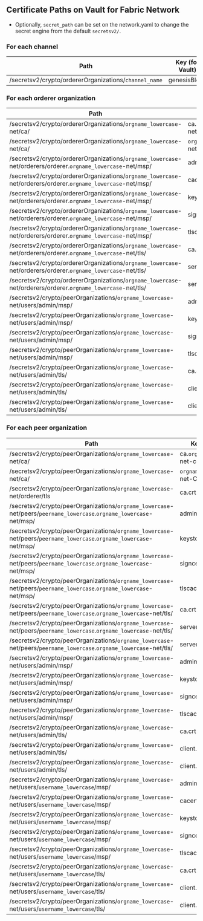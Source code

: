 [//]: # (##############################################################################################)
[//]: # (Copyright Accenture. All Rights Reserved.)
[//]: # (SPDX-License-Identifier: Apache-2.0)
[//]: # (##############################################################################################)

Certificate Paths on Vault for Fabric Network
---------------------------------------------

* Optionally, `secret_path` can be set on the network.yaml to change the secret engine from the default `secretsv2/`.

### For each channel

| Path                                                                       | Key (for Vault)                  | Type        |
|-----------------------------------------------------------------------------------------------------------|-------------------------------------|-------------|
| /secretsv2/crypto/ordererOrganizations/`channel_name`                                                                      | genesisBlock         | Genesis     |

### For each orderer organization

| Path                                                                       | Key (for Vault)                  | Type        |
|-----------------------------------------------------------------------------------------------------------|-------------------------------------|-------------|
| /secretsv2/crypto/ordererOrganizations/`orgname_lowercase`-net/ca/                                           | ca.`orgname_lowercase`-net-cert.pem | Certificate |
| /secretsv2/crypto/ordererOrganizations/`orgname_lowercase`-net/ca/                                           | `orgname_lowercase`-net-CA.key      | Private key |
| /secretsv2/crypto/ordererOrganizations/`orgname_lowercase`-net/orderers/orderer.`orgname_lowercase`-net/msp/ | admincerts                          | Certificate |
| /secretsv2/crypto/ordererOrganizations/`orgname_lowercase`-net/orderers/orderer.`orgname_lowercase`-net/msp/ | cacerts                             | Certificate |
| /secretsv2/crypto/ordererOrganizations/`orgname_lowercase`-net/orderers/orderer.`orgname_lowercase`-net/msp/ | keystore                            | Certificate |
| /secretsv2/crypto/ordererOrganizations/`orgname_lowercase`-net/orderers/orderer.`orgname_lowercase`-net/msp/ | signcerts                           | Certificate |
| /secretsv2/crypto/ordererOrganizations/`orgname_lowercase`-net/orderers/orderer.`orgname_lowercase`-net/msp/ | tlscacerts                          | Certificate |
| /secretsv2/crypto/ordererOrganizations/`orgname_lowercase`-net/orderers/orderer.`orgname_lowercase`-net/tls/ | ca.crt                              | Certificate |
| /secretsv2/crypto/ordererOrganizations/`orgname_lowercase`-net/orderers/orderer.`orgname_lowercase`-net/tls/ | server.key                          | Private key |
| /secretsv2/crypto/ordererOrganizations/`orgname_lowercase`-net/orderers/orderer.`orgname_lowercase`-net/tls/ | server.crt                          | Certificate |
| /secretsv2/crypto/peerOrganizations/`orgname_lowercase`-net/users/admin/msp/                                 | admincerts                          | Certificate |
| /secretsv2/crypto/peerOrganizations/`orgname_lowercase`-net/users/admin/msp/                                 | keystore                            | Certificate |
| /secretsv2/crypto/peerOrganizations/`orgname_lowercase`-net/users/admin/msp/                                 | signcerts                           | Certificate |
| /secretsv2/crypto/peerOrganizations/`orgname_lowercase`-net/users/admin/msp/                                 | tlscacerts                          | Certificate |
| /secretsv2/crypto/peerOrganizations/`orgname_lowercase`-net/users/admin/tls/                                 | ca.crt                              | Certificate |
| /secretsv2/crypto/peerOrganizations/`orgname_lowercase`-net/users/admin/tls/                                 | client.crt                          | Certificate |
| /secretsv2/crypto/peerOrganizations/`orgname_lowercase`-net/users/admin/tls/                                 | client.key                          | Private Key |


### For each peer organization

| Path                                                                           | Key (for Vault)                    | Type        |
|------------------------------------------------------------------------------------------------------------------|-------------------------------------|-------------|
| /secretsv2/crypto/peerOrganizations/`orgname_lowercase`-net/ca/                                                     | ca.`orgname_lowercase`-net-cert.pem | Certificate |
| /secretsv2/crypto/peerOrganizations/`orgname_lowercase`-net/ca/                                                     | `orgname_lowercase`-net-CA.key      | Private key |
| /secretsv2/crypto/peerOrganizations/`orgname_lowercase`-net/orderer/tls                                             | ca.crt                              | Certificate |
| /secretsv2/crypto/peerOrganizations/`orgname_lowercase`-net/peers/`peername_lowercase`.`orgname_lowercase`-net/msp/ | admincerts                          | Certificate |
| /secretsv2/crypto/peerOrganizations/`orgname_lowercase`-net/peers/`peername_lowercase`.`orgname_lowercase`-net/msp/ | keystore                            | Certificate |
| /secretsv2/crypto/peerOrganizations/`orgname_lowercase`-net/peers/`peername_lowercase`.`orgname_lowercase`-net/msp/ | signcerts                           | Certificate |
| /secretsv2/crypto/peerOrganizations/`orgname_lowercase`-net/peers/`peername_lowercase`.`orgname_lowercase`-net/msp/ | tlscacerts                          | Certificate |
| /secretsv2/crypto/peerOrganizations/`orgname_lowercase`-net/peers/`peername_lowercase`.`orgname_lowercase`-net/tls/ | ca.crt                              | Certificate |
| /secretsv2/crypto/peerOrganizations/`orgname_lowercase`-net/peers/`peername_lowercase`.`orgname_lowercase`-net/tls/ | server.key                          | Private key |
| /secretsv2/crypto/peerOrganizations/`orgname_lowercase`-net/peers/`peername_lowercase`.`orgname_lowercase`-net/tls/ | server.crt                          | Certificate |
| /secretsv2/crypto/peerOrganizations/`orgname_lowercase`-net/users/admin/msp/                                        | admincerts                          | Certificate |
| /secretsv2/crypto/peerOrganizations/`orgname_lowercase`-net/users/admin/msp/                                        | keystore                            | Certificate |
| /secretsv2/crypto/peerOrganizations/`orgname_lowercase`-net/users/admin/msp/                                        | signcerts                           | Certificate |
| /secretsv2/crypto/peerOrganizations/`orgname_lowercase`-net/users/admin/msp/                                        | tlscacerts                          | Certificate |
| /secretsv2/crypto/peerOrganizations/`orgname_lowercase`-net/users/admin/tls/                                        | ca.crt                              | Certificate |
| /secretsv2/crypto/peerOrganizations/`orgname_lowercase`-net/users/admin/tls/                                        | client.crt                          | Certificate |
| /secretsv2/crypto/peerOrganizations/`orgname_lowercase`-net/users/admin/tls/                                        | client.key                          | Private Key |
| /secretsv2/crypto/peerOrganizations/`orgname_lowercase`-net/users/`username_lowercase`/msp/                         | admincerts                          | Certificate |
| /secretsv2/crypto/peerOrganizations/`orgname_lowercase`-net/users/`username_lowercase`/msp/                         | cacerts                             | Certificate |
| /secretsv2/crypto/peerOrganizations/`orgname_lowercase`-net/users/`username_lowercase`/msp/                         | keystore                            | Certificate |
| /secretsv2/crypto/peerOrganizations/`orgname_lowercase`-net/users/`username_lowercase`/msp/                         | signcerts                           | Certificate |
| /secretsv2/crypto/peerOrganizations/`orgname_lowercase`-net/users/`username_lowercase`/msp/                         | tlscacerts                          | Certificate |
| /secretsv2/crypto/peerOrganizations/`orgname_lowercase`-net/users/`username_lowercase`/tls/                         | ca.crt                              | Certificate |
| /secretsv2/crypto/peerOrganizations/`orgname_lowercase`-net/users/`username_lowercase`/tls/                         | client.crt                          | Certificate |
| /secretsv2/crypto/peerOrganizations/`orgname_lowercase`-net/users/`username_lowercase`/tls/                         | client.key                          | Private Key |
